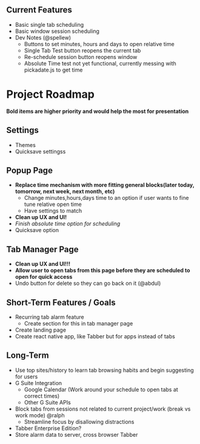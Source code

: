 ## Current Features
* Basic single tab scheduling 
* Basic window session scheduling
* Dev Notes (@spellew)
  * Buttons to set minutes, hours and days to open relative time
  * Single Tab Test button reopens the current tab
  * Re-schedule session button reopens window
  * Absolute Time test not yet functional, currently messing with pickadate.js to get time

# Project Roadmap
**Bold items are higher priority and would help the most for presentation**

##  Settings
* Themes
* Quicksave settingss

## Popup Page
* **Replace time mechanism with more fitting general blocks(later today, tomorrow, next week, next month, etc)**
    * Change minutes,hours,days time to an option if user wants to fine tune relative open time
    * Have settings to match
* **Clean up UX and UI!**
* *Finish absolute time option for scheduling*
* Quicksave option

## Tab Manager Page
* **Clean up UX and UI!!!**
* **Allow user to open tabs from this page before they are scheduled to open for quick access**
* Undo button for delete so they can go back on it (@abdul)

## Short-Term Features / Goals
* Recurring tab alarm feature 
    * Create section for this in tab manager page
* Create landing page 
* Create react native app, like Tabber but for apps instead of tabs

## Long-Term 
* Use top sites/history to learn tab browsing habits and begin suggesting for users
* G Suite Integration
    * Google Calendar (Work around your schedule to open tabs at correct times)
    * Other G Suite APIs
* Block tabs from sessions not related to current project/work (break vs work mode) @ralph
    * Streamline focus by disallowing distractions
* Tabber Enterprise Edition?
* Store alarm data to server, cross browser Tabber
